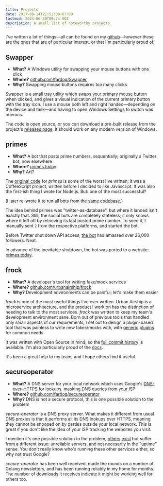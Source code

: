 ```yaml
---
title: Projects
date: 2017-08-14T21:51:00-07:00
lastmod: 2024-06-30T09:24:00Z
description: A small list of noteworthy projects.
---
```


I've written a lot of things—all can be found on my [github][]—however these are
the ones that are of particular interest, or that I'm particularly proud of.

[github]: https://github.com/fardog

## Swapper

- **What?** A Windows utility for swapping your mouse buttons with one click
- **Where?** [github.com/fardog/Swapper][swapper-github]
- **Why?** Swapping mouse buttons requires too many clicks

Swapper is a small tray utility which swaps your primary mouse button when
clicked, and gives a visual indication of the current primary button with the
tray icon. I use a mouse both left and right handed—depending on the device and
task—and having to open Windows Settings to switch was onerous.

The code is open source, or you can download a pre-built release from the
project's [releases page][swapper-releases]. It should work on any modern
version of Windows.

[swapper-github]: https://github.com/fardog/Swapper
[swapper-releases]: https://github.com/fardog/Swapper/releases

## primes

- **What?** A bot that posts prime numbers, sequentially; originally a Twitter
  bot, now elsewhere
- **Where?** [primes.today][]
- **Why?** Art?

The [original code][primes-original] for _primes_ is some of the worst I've
written; it was a CoffeeScript project, written before I decided to like
Javascript. It was also the first-ish thing I wrote for Node.js. But: one of the
most successful?

(I later re-wrote it to run all bots from the [same codebase][primes-github].)

The idea behind primes was "twitter-as-database", but where it landed isn't
exactly that. Still; the social bots are completely stateless; it only knows
where it left off by retrieving its last posted prime number. To seed it, I
manually sent `2` from the respective platforms, and started the bot.

Before Twitter shut down API access, [the bot][primes-twitter] had amassed over
26,000 followers. Neat.

In advance of the inevitable shutdown, the bot was ported to a website:
[primes.today][].


[primes.today]: https://primes.today
[primes-twitter]: https://twitter.com/_primes_
[primes-mastodon]: https://botsin.space/@primes
[primes-original]: https://github.com/fardog/_primes_
[primes-github]: https://github.com/primes-today/primebot

## frock

- **What?** A developer's tool for writing fake/mock services
- **Where?** [github.com/urbanairship/frock][frock-github]
- **Why?** Development environments can be painful; let's make them easier

_frock_ is one of the most useful things I've ever written. Urban Airship is a
microservice architecture, and the product I work on has the distinction of
needing to talk to the most services. _frock_ was written to keep my team's
development environment sane. Born out of previous tools that handled only small
aspects of our requirements, I set out to design a plugin-based tool that was
painless to write new fakes/mocks with, with [generic][frock-static]
[plugins][frock-proxy] for common needs.

It was written with Open Source in mind, so the [full commit
history][frock-commits] is available. I'm also particularly proud of the
[docs][frock-docs].

It's been a great help to my team, and I hope others find it useful.

[frock-github]: https://github.com/urbanairship/frock
[frock-static]: https://github.com/urbanairship/frock-static
[frock-proxy]: https://github.com/urbanairship/frock-proxy
[frock-commits]: https://github.com/urbanairship/frock/commits/master
[frock-docs]: https://github.com/urbanairship/frock/tree/master/docs

## secureoperator

- **What?** A DNS server for your local network which uses Google's
  [DNS-over-HTTPS][gdns] for lookups, masking DNS queries from your ISP
- **Where?** [github.com/fardog/secureoperator][secop-github]
- **Why?** DNS is not a secure protocol, this is one possible solution to the
  problem

_secure-operator_ is a DNS proxy server. What makes it different from usual DNS
proxies is that it performs all its DNS lookups over HTTPS, meaning they cannot
be snooped on by parties outside your local network. This is great if you don't
like the idea of your ISP tracking the websites you visit.

I mention it's one possible solution to the problem, [others][dnscrypt]
[exist][openresolve] but suffer from a different issue: unreliable servers, and
not necesarily in the "uptime" sense. You don't really know who's running these
other services either, so why not trust Google?

_secure-operator_ has been well received, made the rounds on a number of Golang
newsletters, and has been running reliably in my home for months. The number of
downloads it receives indicate it might be working well for others too.

[gdns]: https://developers.google.com/speed/public-dns/docs/dns-over-https
[secop-github]: https://github.com/fardog/secureoperator
[dnscrypt]: https://www.dnscrypt.org/
[openresolve]: https://www.openresolve.com/
